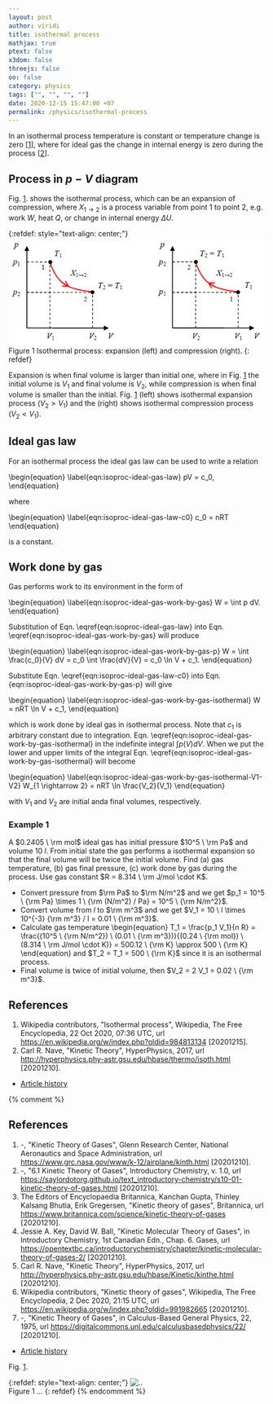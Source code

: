 ```yaml
---
layout: post
author: viridi
title: isothermal process
mathjax: true
ptext: false
x3dom: false
threejs: false
oo: false
category: physics
tags: ["", "", "", ""]
date: 2020-12-15 15:47:00 +07
permalink: /physics/isothermal-process
---
```

In an isothermal process temperature is constant or temperature change is zero [[1](#ref1)], where for ideal gas the change in internal energy is zero during the process [[2](#ref2)].


## Process in $p-V$ diagram
Fig. <a href="#fig:isoproc-isothermal-process">1</a>. shows the isothermal process, which can be an expansion of compression, where $X_{1 \rightarrow 2}$ is a process variable from point $1$ to point $2$, e.g. work $W$, heat $Q$, or change in internal energy $\Delta U$.

{:refdef: style="text-align: center;"}
![..](/assets/img/phys/thermodynamics/isothermal-process.png)
<br />
Figure <a name="fig:isoproc-isothermal-process">1</a> Isothermal process: expansion (left) and compression (right).
{: refdef}

Expansion is when final volume is larger than initial one, where in Fig. <a href="#fig:isoproc-isothermal-process">1</a> the initial volume is $V_1$ and final volume is $V_2$, while compression is when final volume is smaller than the initial. Fig. <a href="#fig:isoproc-isothermal-process">1</a> (left) shows isothermal expansion process ($V_2 > V_1$) and the (right) shows isothermal compression process ($V_2 < V_1$).


## Ideal gas law
For an isothermal process the ideal gas law can be used to write a relation

\begin{equation}
\label{eqn:isoproc-ideal-gas-law}
pV = c_0, 
\end{equation}

where

\begin{equation}
\label{eqn:isoproc-ideal-gas-law-c0}
c_0 = nRT
\end{equation}

is a constant.

## Work done by gas
Gas performs work to its environment in the form of

\begin{equation}
\label{eqn:isoproc-ideal-gas-work-by-gas}
W = \int p dV.
\end{equation}

Substitution of Eqn. \eqref{eqn:isoproc-ideal-gas-law} into Eqn. \eqref{eqn:isoproc-ideal-gas-work-by-gas} will produce

\begin{equation}
\label{eqn:isoproc-ideal-gas-work-by-gas-p}
W = \int \frac{c_0}{V} dV = c_0 \int \frac{dV}{V} = c_0 \ln V + c_1.
\end{equation}

Substitute Eqn. \eqref{eqn:isoproc-ideal-gas-law-c0} into Eqn. {eqn:isoproc-ideal-gas-work-by-gas-p} will give

\begin{equation}
\label{eqn:isoproc-ideal-gas-work-by-gas-isothermal}
W = nRT \ln V + c_1,
\end{equation}

which is work done by ideal gas in isothermal process. Note that $c_1$ is arbitrary constant due to integration. Eqn. \eqref{eqn:isoproc-ideal-gas-work-by-gas-isothermal} in the indefinite integral $\int p(V) dV$. When we put the lower and upper limits of the integral Eqn. \eqref{eqn:isoproc-ideal-gas-work-by-gas-isothermal} will become

\begin{equation}
\label{eqn:isoproc-ideal-gas-work-by-gas-isothermal-V1-V2}
W_{1 \rightarrow 2} = nRT \ln \frac{V_2}{V_1}
\end{equation}

with $V_1$ and $V_2$ are initial anda final volumes, respectively.


### Example 1
A $0.2405 \ \rm mol$ ideal gas has initial pressure $10^5 \ \rm Pa$ and volume $10 \ l$. From initial state the gas performs a isothermal expansion so that the final volume will be twice the initial volume. Find (a) gas temperature, (b) gas final pressure, (c) work done by gas during the process. Use gas constant $R = 8.314 \ \rm J/mol \cdot K$.

+ Convert pressure from $\rm Pa$ to $\rm N/m^2$ and we get $p_1 = 10^5 \ {\rm Pa} \times 1 \ {\rm (N/m^2) / Pa} = 10^5 \ {\rm N/m^2}$.
+ Convert volume from $l$ to $\rm m^3$ and we get $V_1 = 10 \ l \times 10^{-3} {\rm m^3} / l = 0.01 \ {\rm m^3}$.
+ Calculate gas temperature
\begin{equation}
T_1 = \frac{p_1 V_1}{n R} = \frac{(10^5 \ {\rm N/m^2}) \ (0.01 \ {\rm m^3})}{(0.24 \ {\rm mol}) \ (8.314 \ \rm J/mol \cdot K)} = 500.12 \ {\rm K} \approx 500 \ {\rm K}
\end{equation}
	and $T_2 = T_1 = 500 \ {\rm K}$ since it is an isothermal process.
+ Final volume is twice of initial volume, then $V_2 = 2 V_1 = 0.02 \ {\rm m^3}$.


## References
1. <a name="ref1"></a>Wikipedia contributors, "Isothermal process", Wikipedia, The Free Encyclopedia, 22 Oct 2020, 07:36 UTC, url <https://en.wikipedia.org/w/index.php?oldid=984813134> [20201215].
2. <a name="ref2"></a>Carl R. Nave, "Kinetic Theory", HyperPhysics, 2017, url <http://hyperphysics.phy-astr.gsu.edu/hbase/thermo/isoth.html> [20201210].

+ [Article history](https://github.com/butiran/butiran.github.io/commits/master/_posts/phys/2020-12-15-isothermal-process.md)

{% comment %}
## References
1. <a name="ref1"></a> -, "Kinetic Theory of Gases", Glenn Research Center, National Aeronautics and Space Administration, url <https://www.grc.nasa.gov/www/k-12/airplane/kinth.html> [20201210].
2. <a name="ref2"></a>-, "6.1 Kinetic Theory of Gases", Introductory Chemistry, v. 1.0, url <https://saylordotorg.github.io/text_introductory-chemistry/s10-01-kinetic-theory-of-gases.html> [20201210].
3. <a name="ref3"></a>The Editors of Encyclopaedia Britannica, Kanchan Gupta, Thinley Kalsang Bhutia, Erik Gregersen, "Kinetic theory of gases", Britannica, url <https://www.britannica.com/science/kinetic-theory-of-gases> [20201210].
4. <a name="ref4"></a>Jessie A. Key, David W. Ball, "Kinetic Molecular Theory of Gases", in Introductory Chemistry, 1st Canadian Edn., Chap. 6. Gases, url <https://opentextbc.ca/introductorychemistry/chapter/kinetic-molecular-theory-of-gases-2/> [20201210].
5. <a name="ref5"></a>Carl R. Nave, "Kinetic Theory", HyperPhysics, 2017, url <http://hyperphysics.phy-astr.gsu.edu/hbase/Kinetic/kinthe.html> [20201210].
6. <a name="ref6"></a>Wikipedia contributors, "Kinetic theory of gases", Wikipedia, The Free Encyclopedia, 2 Dec 2020, 21:15 UTC, url <https://en.wikipedia.org/w/index.php?oldid=991982665> [20201210].
7. <a name="ref7"></a>-, "Kinetic Theory of Gases", in Calculus-Based General Physics, 22, 1975, url <https://digitalcommons.unl.edu/calculusbasedphysics/22/> [20201210].

+ [Article history](https://github.com/butiran/butiran.github.io/commits/master/_posts/001-01-01-blank.md)

Fig. <a href="#fig:x">1</a>.

{:refdef: style="text-align: center;"}
![..](/assets/img/phys/x.png)
<br />
Figure <a name="fig:x">1</a> ...
{: refdef}
{% endcomment %}
